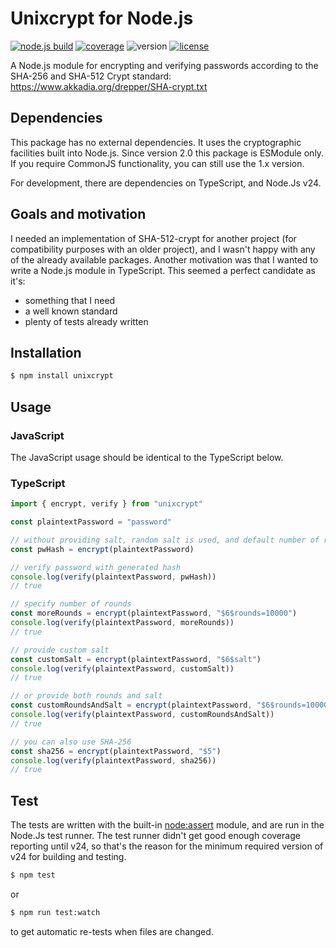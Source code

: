 # Unixcrypt for Node.js

[![node.js build](https://github.com/markusberg/unixcrypt/actions/workflows/master.yaml/badge.svg)](https://github.com/markusberg/unixcrypt/actions/workflows/master.yaml)
[![coverage](https://markusberg.github.io/unixcrypt/badges/coverage-3.0.3.svg)](https://github.com/markusberg/unixcrypt/actions)
![version](https://img.shields.io/npm/v/unixcrypt.svg)
[![license](https://img.shields.io/github/license/markusberg/unixcrypt.svg)](https://www.apache.org/licenses/LICENSE-2.0)

A Node.js module for encrypting and verifying passwords according to the SHA-256 and SHA-512 Crypt standard:
https://www.akkadia.org/drepper/SHA-crypt.txt

## Dependencies

This package has no external dependencies. It uses the cryptographic facilities built into Node.js. Since version 2.0 this package is ESModule only. If you require CommonJS functionality, you can still use the 1.x version.

For development, there are dependencies on TypeScript, and Node.Js v24.

## Goals and motivation

I needed an implementation of SHA-512-crypt for another project (for compatibility purposes with an older project), and I wasn't happy with any of the already available packages. Another motivation was that I wanted to write a Node.js module in TypeScript. This seemed a perfect candidate as it's:

- something that I need
- a well known standard
- plenty of tests already written

## Installation

```sh
$ npm install unixcrypt
```

## Usage

### JavaScript

The JavaScript usage should be identical to the TypeScript below.

### TypeScript

```typescript
import { encrypt, verify } from "unixcrypt"

const plaintextPassword = "password"

// without providing salt, random salt is used, and default number of rounds
const pwHash = encrypt(plaintextPassword)

// verify password with generated hash
console.log(verify(plaintextPassword, pwHash))
// true

// specify number of rounds
const moreRounds = encrypt(plaintextPassword, "$6$rounds=10000")
console.log(verify(plaintextPassword, moreRounds))
// true

// provide custom salt
const customSalt = encrypt(plaintextPassword, "$6$salt")
console.log(verify(plaintextPassword, customSalt))
// true

// or provide both rounds and salt
const customRoundsAndSalt = encrypt(plaintextPassword, "$6$rounds=10000$salt")
console.log(verify(plaintextPassword, customRoundsAndSalt))
// true

// you can also use SHA-256
const sha256 = encrypt(plaintextPassword, "$5")
console.log(verify(plaintextPassword, sha256))
// true
```

## Test

The tests are written with the built-in [node:assert](https://nodejs.org/api/assert.html) module, and are run in the Node.Js test runner. The test runner didn't get good enough coverage reporting until v24, so that's the reason for the minimum required version of v24 for building and testing.

```sh
$ npm test
```

or

```sh
$ npm run test:watch
```

to get automatic re-tests when files are changed.
